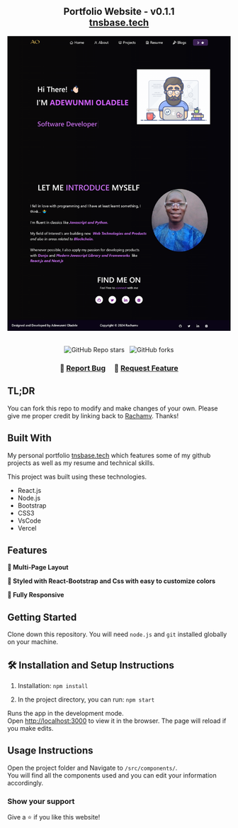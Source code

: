 <h2 align="center">
  Portfolio Website - v0.1.1<br/>
  <a href="[https://www.tnsbase.tech/"](https://portfolio-rachamv.vercel.app/) target="_blank">tnsbase.tech</a>
</h2>
<div align="center">
  <img alt="Demo" src="./Images/localhost_3000_.png" />
</div>

<br/>

<center>

![GitHub Repo stars](https://img.shields.io/github/stars/Rachamv/Portfolio?color=red&logo=github&style=for-the-badge) &nbsp;
![GitHub forks](https://img.shields.io/github/forks/Rachamv/Portfolio?color=red&logo=github&style=for-the-badge)

</center>

<h3 align="center">
    🔹
    <a href="https://github.com/Rachamv/Portfolio/issues">Report Bug</a> &nbsp; &nbsp;
    🔹
    <a href="https://github.com/Rachamv/Portfolio/issues">Request Feature</a>
</h3>

## TL;DR

You can fork this repo to modify and make changes of your own. Please give me proper credit by linking back to [Rachamv](https://github.com/Rachamv/Portfolio). Thanks!

## Built With

My personal portfolio <a href="https://www.tnsbase.tech/" target="_blank">tnsbase.tech</a> which features some of my github projects as well as my resume and technical skills.<br/>

This project was built using these technologies.

- React.js
- Node.js
- Bootstrap
- CSS3
- VsCode
- Vercel

## Features

**📖 Multi-Page Layout**

**🎨 Styled with React-Bootstrap and Css with easy to customize colors**

**📱 Fully Responsive**

## Getting Started

Clone down this repository. You will need `node.js` and `git` installed globally on your machine.

## 🛠 Installation and Setup Instructions

1. Installation: `npm install`

2. In the project directory, you can run: `npm start`

Runs the app in the development mode.\
Open [http://localhost:3000](http://localhost:3000) to view it in the browser.
The page will reload if you make edits.

## Usage Instructions

Open the project folder and Navigate to `/src/components/`. <br/>
You will find all the components used and you can edit your information accordingly.

### Show your support

Give a ⭐ if you like this website!

